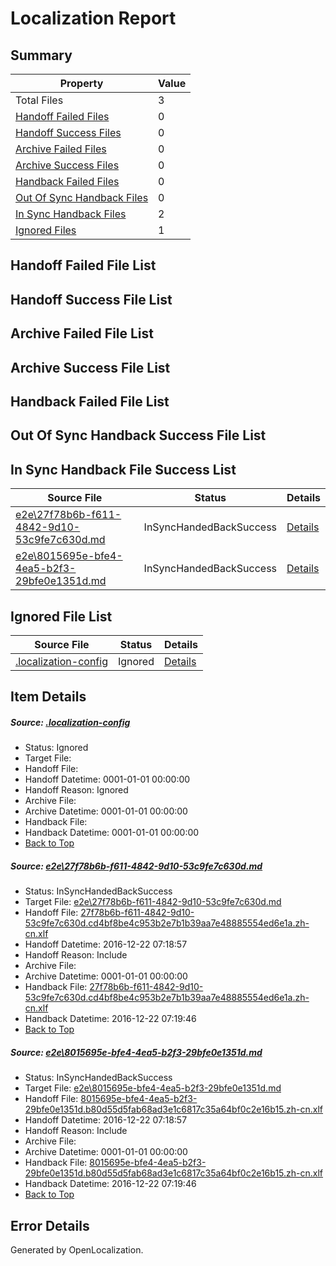 # <a name='report-top'></a> Localization Report

## Summary
 Property | Value 
 -------- | ----- 
 Total Files | 3
[ Handoff Failed Files ](#handoff-failed-list)| 0
[ Handoff Success Files ](#handoff-success-list)| 0
[ Archive Failed Files ](#archive-failed-list)| 0
[ Archive Success Files ](#archive-success-list)| 0
[ Handback Failed Files ](#handback-failed-list)| 0
[ Out Of Sync Handback Files ](#outofsync-handback-success-list)| 0
[ In Sync Handback Files ](#insync-handback-success-list)| 2
[ Ignored Files ](#ignored-list)| 1

## <a name='handoff-failed-list'></a> Handoff Failed File List

## <a name='handoff-success-list'></a> Handoff Success File List

## <a name='archive-failed-list'></a> Archive Failed File List

## <a name='archive-success-list'></a> Archive Success File List

## <a name='handback-failed-list'></a> Handback Failed File List

## <a name='outofsync-handback-success-list'></a> Out Of Sync Handback Success File List

## <a name='insync-handback-success-list'></a> In Sync Handback File Success List
 Source File | Status | Details 
 ----------- | ------ | ------- 
 [e2e\27f78b6b-f611-4842-9d10-53c9fe7c630d.md](https://github.com/OpenLocalizationTestOrg/ol-test0/blob/c65a9f60c3d924574741bfae91b601b0fe3b83b7/e2e/27f78b6b-f611-4842-9d10-53c9fe7c630d.md) | InSyncHandedBackSuccess | [Details](#d687f1804b8fe0a9a302c996f047fdb04bca30a21)
 [e2e\8015695e-bfe4-4ea5-b2f3-29bfe0e1351d.md](https://github.com/OpenLocalizationTestOrg/ol-test0/blob/94e158e50d08afc270bb1807d4ba41b46baa870b/e2e/8015695e-bfe4-4ea5-b2f3-29bfe0e1351d.md) | InSyncHandedBackSuccess | [Details](#f148e980345e11837df7ff0282c9ccd34a1a0f402)

## <a name='ignored-list'></a> Ignored File List
 Source File | Status | Details 
 ----------- | ------ | ------- 
 [.localization-config](https://github.com/OpenLocalizationTestOrg/ol-test0/blob/94e158e50d08afc270bb1807d4ba41b46baa870b/.localization-config) | Ignored | [Details](#c268a05ecaa7ec85942ed632c29928ee5bd6da8d0)

## Item Details
##### <a name='c268a05ecaa7ec85942ed632c29928ee5bd6da8d0'></a> Source: [.localization-config](https://github.com/OpenLocalizationTestOrg/ol-test0/blob/94e158e50d08afc270bb1807d4ba41b46baa870b/.localization-config)
* Status: Ignored
* Target File: 
* Handoff File: 
* Handoff Datetime: 0001-01-01 00:00:00
* Handoff Reason: Ignored
* Archive File: 
* Archive Datetime: 0001-01-01 00:00:00
* Handback File: 
* Handback Datetime: 0001-01-01 00:00:00
* [Back to Top](#report-top)

##### <a name='d687f1804b8fe0a9a302c996f047fdb04bca30a21'></a> Source: [e2e\27f78b6b-f611-4842-9d10-53c9fe7c630d.md](https://github.com/OpenLocalizationTestOrg/ol-test0/blob/c65a9f60c3d924574741bfae91b601b0fe3b83b7/e2e/27f78b6b-f611-4842-9d10-53c9fe7c630d.md)
* Status: InSyncHandedBackSuccess
* Target File: [e2e\27f78b6b-f611-4842-9d10-53c9fe7c630d.md](https://github.com/OpenLocalizationTestOrg/ol-test0-zhcn/blob/247ede0153baddd10920e14f9e5f5931400ef912/e2e/27f78b6b-f611-4842-9d10-53c9fe7c630d.md)
* Handoff File: [27f78b6b-f611-4842-9d10-53c9fe7c630d.cd4bf8be4c953b2e7b1b39aa7e48885554ed6e1a.zh-cn.xlf](https://github.com/OpenLocalizationTestOrg/ol-test0-handoff/blob/dfb167c4052af0c85dda6fb2e138fd08ac075cc4/ol-handoff/OpenLocalizationTestOrg/ol-test0-zhcn/shujia/mt/27f78b6b-f611-4842-9d10-53c9fe7c630d.cd4bf8be4c953b2e7b1b39aa7e48885554ed6e1a.zh-cn.xlf)
* Handoff Datetime: 2016-12-22 07:18:57
* Handoff Reason: Include
* Archive File: 
* Archive Datetime: 0001-01-01 00:00:00
* Handback File: [27f78b6b-f611-4842-9d10-53c9fe7c630d.cd4bf8be4c953b2e7b1b39aa7e48885554ed6e1a.zh-cn.xlf](https://github.com/OpenLocalizationTestOrg/ol-test0-handback/blob/5b60c73556ee1a4227eb9cbac084a61d556cb6ca/ol-handback/OpenLocalizationTestOrg/ol-test0-zhcn/shujia/mt/27f78b6b-f611-4842-9d10-53c9fe7c630d.cd4bf8be4c953b2e7b1b39aa7e48885554ed6e1a.zh-cn.xlf)
* Handback Datetime: 2016-12-22 07:19:46
* [Back to Top](#report-top)

##### <a name='f148e980345e11837df7ff0282c9ccd34a1a0f402'></a> Source: [e2e\8015695e-bfe4-4ea5-b2f3-29bfe0e1351d.md](https://github.com/OpenLocalizationTestOrg/ol-test0/blob/94e158e50d08afc270bb1807d4ba41b46baa870b/e2e/8015695e-bfe4-4ea5-b2f3-29bfe0e1351d.md)
* Status: InSyncHandedBackSuccess
* Target File: [e2e\8015695e-bfe4-4ea5-b2f3-29bfe0e1351d.md](https://github.com/OpenLocalizationTestOrg/ol-test0-zhcn/blob/247ede0153baddd10920e14f9e5f5931400ef912/e2e/8015695e-bfe4-4ea5-b2f3-29bfe0e1351d.md)
* Handoff File: [8015695e-bfe4-4ea5-b2f3-29bfe0e1351d.b80d55d5fab68ad3e1c6817c35a64bf0c2e16b15.zh-cn.xlf](https://github.com/OpenLocalizationTestOrg/ol-test0-handoff/blob/dfb167c4052af0c85dda6fb2e138fd08ac075cc4/ol-handoff/OpenLocalizationTestOrg/ol-test0-zhcn/shujia/mt/8015695e-bfe4-4ea5-b2f3-29bfe0e1351d.b80d55d5fab68ad3e1c6817c35a64bf0c2e16b15.zh-cn.xlf)
* Handoff Datetime: 2016-12-22 07:18:57
* Handoff Reason: Include
* Archive File: 
* Archive Datetime: 0001-01-01 00:00:00
* Handback File: [8015695e-bfe4-4ea5-b2f3-29bfe0e1351d.b80d55d5fab68ad3e1c6817c35a64bf0c2e16b15.zh-cn.xlf](https://github.com/OpenLocalizationTestOrg/ol-test0-handback/blob/5b60c73556ee1a4227eb9cbac084a61d556cb6ca/ol-handback/OpenLocalizationTestOrg/ol-test0-zhcn/shujia/mt/8015695e-bfe4-4ea5-b2f3-29bfe0e1351d.b80d55d5fab68ad3e1c6817c35a64bf0c2e16b15.zh-cn.xlf)
* Handback Datetime: 2016-12-22 07:19:46
* [Back to Top](#report-top)


## Error Details

Generated by OpenLocalization.
